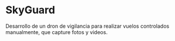 # SkyGuard
Desarrollo de un dron de vigilancia para realizar vuelos controlados manualmente, que capture fotos y videos.
